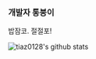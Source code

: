 ### 개발자 통붕이
밥잠코. 절절포!

![tiaz0128's github stats](https://github-readme-stats.vercel.app/api?username=tiaz0128&show_icons=true)
